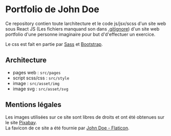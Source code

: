 # Portfolio de John Doe
Ce repository contien toute larchitecture et le code js/jsx/scss d'un site web sous React JS (Les fichiers manquand son dans [.gitignore](.gitignore)) d'un site web portfolio d'une personne imaginaire pour but d'd'effectuer un exercice.

Le css est fait en partie par [Sass](https://sass-lang.com/) et [Bootstrap](https://getbootstrap.com/).

## Architecture
- pages web : `src/pages`
- script scss/css : `src/style`
- image : `src/asset/img`
- image svg : `src/asset/svg`

## Mentions légales
Les images utilisées sur ce site sont libres de droits et ont été obtenues sur le site [Pixabay](https://pixabay.com/fr/).\
La favicon de ce site a été fournie par [John Doe - Flaticon](https://www.flaticon.com/de/kostenlose-icons/john-doe).